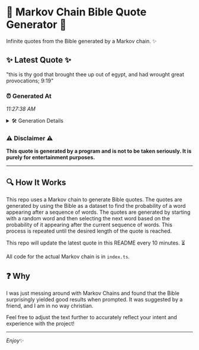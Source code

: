 # 📖 Markov Chain Bible Quote Generator 📖

Infinite quotes from the Bible generated by a Markov chain. ✨

## ✨ Latest Quote ✨
"this is thy god that brought thee up out of egypt, and had wrought great provocations; 9:19"

### ⏰ Generated At
*11:27:38 AM*

<details>
    <summary>🛠️ Generation Details</summary>
    <p>
        <strong>🌱 Seed:</strong> this<br>
        <strong>🔄 Iterations:</strong> 16<br>
        <strong>📜 Context History:</strong><br>[ this ]: is<br>[ this, is ]: thy<br>[ this, is, thy ]: god<br>[ this, is, thy, god ]: that<br>[ this, is, thy, god, that ]: brought<br>[ this, is, thy, god, that, brought ]: thee<br>[ is, thy, god, that, brought, thee ]: up<br>[ thy, god, that, brought, thee, up ]: out<br>[ god, that, brought, thee, up, out ]: of<br>[ that, brought, thee, up, out, of ]: egypt,<br>[ brought, thee, up, out, of, egypt, ]: and<br>[ thee, up, out, of, egypt,, and ]: had<br>[ up, out, of, egypt,, and, had ]: wrought<br>[ out, of, egypt,, and, had, wrought ]: great<br>[ of, egypt,, and, had, wrought, great ]: provocations;<br>[ egypt,, and, had, wrought, great, provocations; ]: 9:19<br>
    </p>
</details>

### ⚠️ Disclaimer ⚠️
**This quote is generated by a program and is not to be taken seriously. It is purely for entertainment purposes.**

---

## 🔍 How It Works

This repo uses a Markov chain to generate Bible quotes. The quotes are generated by using the Bible as a dataset to find the probability of a word appearing after a sequence of words. The quotes are generated by starting with a random word and then selecting the next word based on the probability of it appearing after the current sequence of words. This process is repeated until the desired length of the quote is reached.

This repo will update the latest quote in this README every 10 minutes. ⏳

All code for the actual Markov chain is in `index.ts`.

## ❓ Why

I was just messing around with Markov Chains and found that the Bible surprisingly yielded good results when prompted. 
It was suggested by a friend, and I am in no way christian.

Feel free to adjust the text further to accurately reflect your intent and experience with the project!

---

*Enjoy*✨
